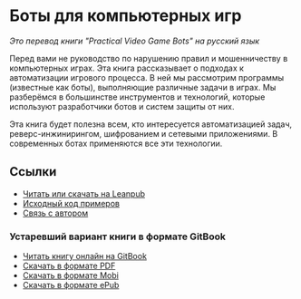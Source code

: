 # Боты для компьютерных игр

*Это перевод книги "Practical Video Game Bots" на русский язык*

Перед вами не руководство по нарушению правил и мошенничеству в компьютерных играх. Эта книга рассказывает о подходах к автоматизации игрового процесса. В ней мы рассмотрим программы (известные как боты), выполняющие различные задачи в играх. Мы разберёмся в большинстве инструментов и технологий, которые используют разработчики ботов и систем защиты от них.

Эта книга будет полезна всем, кто интересуется автоматизацией задач, реверс-инжинирингом, шифрованием и сетевыми приложениями. В современных ботах применяются все эти технологии.

## Ссылки

* [Читать или скачать на Leanpub](https://leanpub.com/video-game-bots)
* [Исходный код примеров](https://github.com/ellysh/practical-video-game-bots)
* [Связь с автором](mailto:petrsum@gmail.com)

### Устаревший вариант книги в формате GitBook

* [Читать книгу онлайн на GitBook](https://app.gitbook.com/@ellysh/s/video-game-bots-ru/v/gitbook)
* [Скачать в формате PDF](https://legacy.gitbook.com/download/pdf/book/johntitor/video-game-bots-ru)
* [Скачать в формате Mobi](https://legacy.gitbook.com/download/mobi/book/johntitor/video-game-bots-ru)
* [Скачать в формате ePub](https://legacy.gitbook.com/download/epub/book/johntitor/video-game-bots-ru)
